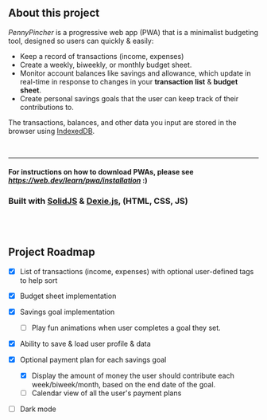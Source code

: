 ## About this project

_PennyPincher_ is a progressive web app (PWA) that is a minimalist budgeting tool, designed so users can quickly & easily:
- Keep a record of transactions (income, expenses)
- Create a weekly, biweekly, or monthly budget sheet.
- Monitor account balances like savings and allowance, which update in real-time in response to changes in your __transaction list__ & __budget sheet__.
- Create personal savings goals that the user can keep track of their contributions to.


The transactions, balances, and other data you input are stored in the browser using [IndexedDB](https://www.w3.org/TR/IndexedDB/).

<br>

***********
#### For instructions on  how to download PWAs, please see _https://web.dev/learn/pwa/installation_ :)

### Built with [SolidJS](https://github.com/solidjs/solid) & [Dexie.js](https://dexie.org/), (HTML, CSS, JS)

<br><br>

## Project Roadmap

- [x] List of transactions (income, expenses) with optional user-defined tags to help sort
- [X] Budget sheet implementation
- [X] Savings goal implementation
    - [ ] Play fun animations when user completes a goal they set.
- [X] Ability to save & load user profile & data
- [X] Optional payment plan for each savings goal
    - [X] Display the amount of money the user should contribute each week/biweek/month, based on the end date of the goal.
    - [ ] Calendar view of all the user's payment plans
- [ ] Dark mode 


